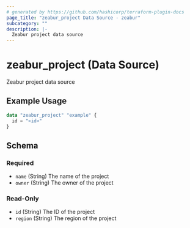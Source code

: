 ```yaml
---
# generated by https://github.com/hashicorp/terraform-plugin-docs
page_title: "zeabur_project Data Source - zeabur"
subcategory: ""
description: |-
  Zeabur project data source
---
```


# zeabur_project (Data Source)

Zeabur project data source

## Example Usage

```terraform
data "zeabur_project" "example" {
  id = "<id>"
}
```

<!-- schema generated by tfplugindocs -->
## Schema

### Required

- `name` (String) The name of the project
- `owner` (String) The owner of the project

### Read-Only

- `id` (String) The ID of the project
- `region` (String) The region of the project
